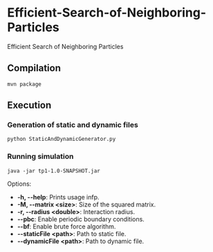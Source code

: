 # Efficient-Search-of-Neighboring-Particles
Efficient Search of Neighboring Particles

## Compilation

```
mvn package
```

## Execution
### Generation of static and dynamic files
```
python StaticAndDynamicGenerator.py
```
### Running simulation

```
java -jar tp1-1.0-SNAPSHOT.jar
```

Options:

* **-h, --help**: Prints usage infp.
* **-M, --matrix &lt;size>**: Size of the squared matrix.
* **-r, --radius &lt;double>**: Interaction radius.
* **--pbc**: Enable periodic boundary conditions.
* **--bf**: Enable brute force algorithm.
* **--staticFile &lt;path>**: Path to static file.
* **--dynamicFile &lt;path>**: Path to dynamic file.
